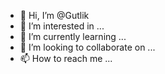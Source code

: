 - 👋 Hi, I’m @Gutlik
- 👀 I’m interested in ...
- 🌱 I’m currently learning ...
- 💞️ I’m looking to collaborate on ...
- 📫 How to reach me ...

<!---
Gutlik/Gutlik is a ✨ special ✨ repository because its `README.md` (this file) appears on your GitHub profile.
You can click the Preview link to take a look at your changes.
--->
